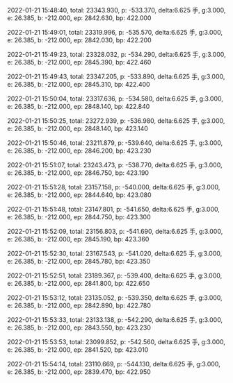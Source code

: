 2022-01-21 15:48:40, total: 23343.930, p: -533.370, delta:6.625 手, g:3.000, e: 26.385, b: -212.000, ep: 2842.630, bp: 422.000

2022-01-21 15:49:01, total: 23319.996, p: -535.570, delta:6.625 手, g:3.000, e: 26.385, b: -212.000, ep: 2842.030, bp: 422.200

2022-01-21 15:49:23, total: 23328.032, p: -534.290, delta:6.625 手, g:3.000, e: 26.385, b: -212.000, ep: 2845.390, bp: 422.460

2022-01-21 15:49:43, total: 23347.205, p: -533.890, delta:6.625 手, g:3.000, e: 26.385, b: -212.000, ep: 2845.310, bp: 422.400

2022-01-21 15:50:04, total: 23317.636, p: -534.580, delta:6.625 手, g:3.000, e: 26.385, b: -212.000, ep: 2848.140, bp: 422.840

2022-01-21 15:50:25, total: 23272.939, p: -536.980, delta:6.625 手, g:3.000, e: 26.385, b: -212.000, ep: 2848.140, bp: 423.140

2022-01-21 15:50:46, total: 23211.879, p: -539.640, delta:6.625 手, g:3.000, e: 26.385, b: -212.000, ep: 2846.200, bp: 423.230

2022-01-21 15:51:07, total: 23243.473, p: -538.770, delta:6.625 手, g:3.000, e: 26.385, b: -212.000, ep: 2846.750, bp: 423.190

2022-01-21 15:51:28, total: 23157.158, p: -540.000, delta:6.625 手, g:3.000, e: 26.385, b: -212.000, ep: 2844.640, bp: 423.080

2022-01-21 15:51:48, total: 23147.801, p: -541.650, delta:6.625 手, g:3.000, e: 26.385, b: -212.000, ep: 2844.750, bp: 423.300

2022-01-21 15:52:09, total: 23156.803, p: -541.690, delta:6.625 手, g:3.000, e: 26.385, b: -212.000, ep: 2845.190, bp: 423.360

2022-01-21 15:52:30, total: 23167.543, p: -541.020, delta:6.625 手, g:3.000, e: 26.385, b: -212.000, ep: 2845.780, bp: 423.350

2022-01-21 15:52:51, total: 23189.367, p: -539.400, delta:6.625 手, g:3.000, e: 26.385, b: -212.000, ep: 2841.800, bp: 422.650

2022-01-21 15:53:12, total: 23135.052, p: -539.350, delta:6.625 手, g:3.000, e: 26.385, b: -212.000, ep: 2842.890, bp: 422.780

2022-01-21 15:53:33, total: 23133.138, p: -542.290, delta:6.625 手, g:3.000, e: 26.385, b: -212.000, ep: 2843.550, bp: 423.230

2022-01-21 15:53:53, total: 23099.852, p: -542.560, delta:6.625 手, g:3.000, e: 26.385, b: -212.000, ep: 2841.520, bp: 423.010

2022-01-21 15:54:14, total: 23110.669, p: -544.130, delta:6.625 手, g:3.000, e: 26.385, b: -212.000, ep: 2839.470, bp: 422.950